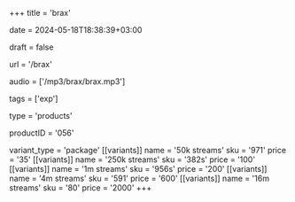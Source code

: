 +++
title = 'brax'

date = 2024-05-18T18:38:39+03:00

draft = false

url = '/brax'

audio = ['/mp3/brax/brax.mp3']

tags = ['exp']

type = 'products'

productID = '056'

variant_type = 'package'
[[variants]]
name = '50k streams'
sku = '971'
price = '35'
[[variants]]
name = '250k streams'
sku = '382s'
price = '100'
[[variants]]
name = '1m streams'
sku = '956s'
price = '200'
[[variants]]
name = '4m streams'
sku = '591'
price = '600'
[[variants]]
name = '16m streams'
sku = '80'
price = '2000'
+++
